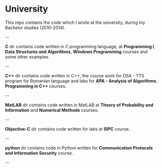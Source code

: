 University
==========

This repo contains the code which I wrote at the university, during my Bachelor studies (2010-2014). 

--

**C** dir contains code written in C programming language, at **Programming I**, **Data Structures and Algorithms**, **Windows Programming** courses and some other examples.

--

**C++** dir contains code written in C++, the course work for DSA - TTS program for Romanian language and labs for **APA - Analysis of Algorithms**, **Programming in C++** courses.

--

**MatLAB** dir contains code written in MatLAB at **Theory of Probability and Information** and **Numerical Methods** courses.

--

**Objective-C** dir contains code written for labs at **SIPC** course.

--

**python** dir contains code in Python written for **Communication Protocols and Information Security** course.

--
